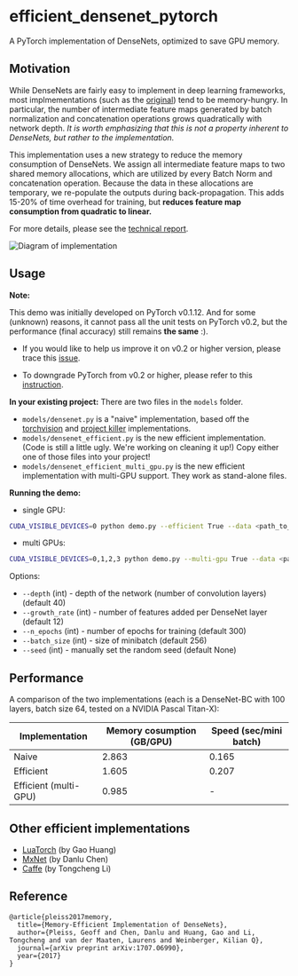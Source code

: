 # efficient_densenet_pytorch
A PyTorch implementation of DenseNets, optimized to save GPU memory.

## Motivation
While DenseNets are fairly easy to implement in deep learning frameworks, most
implmementations (such as the [original](https://github.com/liuzhuang13/DenseNet)) tend to be memory-hungry.
In particular, the number of intermediate feature maps generated by batch normalization and concatenation operations
grows quadratically with network depth.
*It is worth emphasizing that this is not a property inherent to DenseNets, but rather to the implementation.*

This implementation uses a new strategy to reduce the memory consumption of DenseNets.
We assign all intermediate feature maps to two shared memory allocations,
which are utilized by every Batch Norm and concatenation operation.
Because the data in these allocations are temporary, we re-populate the outputs during back-propagation.
This adds 15-20% of time overhead for training, but **reduces feature map consumption from quadratic to linear.**

For more details, please see the [technical report](https://arxiv.org/pdf/1707.06990.pdf).

![Diagram of implementation](https://raw.github.com/gpleiss/efficient_densenet_pytorch/master/images/forward.png)

## Usage

**Note:**

This demo was initially developed on PyTorch v0.1.12. And for some (unknown) reasons,
it cannot pass all the unit tests on PyTorch v0.2, but the performance (final accuracy) still remains **the same** :).

- If you would like to help us improve it on v0.2 or higher version, please trace this [issue](https://github.com/gpleiss/efficient_densenet_pytorch/issues/11).

- To downgrade PyTorch from v0.2 or higher, please refer to this [instruction](https://discuss.pytorch.org/t/could-i-downgrade-pytorch-or-should-i-do-something-more-after-upgrading/1617/4).


**In your existing project:**
There are two files in the `models` folder.
 - `models/densenet.py` is a "naive" implementation, based off the [torchvision](https://github.com/pytorch/vision/blob/master/torchvision/models/densenet.py) and
[project killer](https://github.com/felixgwu/img_classification_pk_pytorch/blob/master/models/densenet.py) implementations.
 - `models/densenet_efficient.py` is the new efficient implementation. (Code is still a little ugly. We're working on cleaning it up!)
Copy either one of those files into your project!
 - `models/densenet_efficient_multi_gpu.py` is the new efficient implementation with multi-GPU support.
They work as stand-alone files.

**Running the demo:**

- single GPU:

```sh
CUDA_VISIBLE_DEVICES=0 python demo.py --efficient True --data <path_to_data_dir> --save <path_to_save_dir>
```


- multi GPUs:

```sh
CUDA_VISIBLE_DEVICES=0,1,2,3 python demo.py --multi-gpu True --data <path_to_data_dir> --save <path_to_save_dir>
```


Options:
- `--depth` (int) - depth of the network (number of convolution layers) (default 40)
- `--growth_rate` (int) - number of features added per DenseNet layer (default 12)
- `--n_epochs` (int) - number of epochs for training (default 300)
- `--batch_size` (int) - size of minibatch (default 256)
- `--seed` (int) - manually set the random seed (default None)

## Performance

A comparison of the two implementations (each is a DenseNet-BC with 100 layers, batch size 64, tested on a NVIDIA Pascal Titan-X):

| Implementation | Memory cosumption (GB/GPU) | Speed (sec/mini batch) |
|----------------|------------------------|------------------------|
| Naive          |  2.863  | 0.165                  |
| Efficient      |  1.605  | 0.207                  |
| Efficient (multi-GPU)      |  0.985  | -                  |


## Other efficient implementations
- [LuaTorch](https://github.com/liuzhuang13/DenseNet/tree/master/models) (by Gao Huang)
- [MxNet](https://github.com/taineleau/efficient_densenet_mxnet) (by Danlu Chen)
- [Caffe](https://github.com/Tongcheng/DN_CaffeScript) (by Tongcheng Li)

## Reference

```
@article{pleiss2017memory,
  title={Memory-Efficient Implementation of DenseNets},
  author={Pleiss, Geoff and Chen, Danlu and Huang, Gao and Li, Tongcheng and van der Maaten, Laurens and Weinberger, Kilian Q},
  journal={arXiv preprint arXiv:1707.06990},
  year={2017}
}
```
